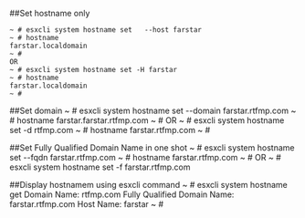 ##Set hostname only

    ~ # esxcli system hostname set   --host farstar
    ~ # hostname
    farstar.localdomain
    ~ #
    OR
    ~ # esxcli system hostname set -H farstar
    ~ # hostname
    farstar.localdomain
    ~ #


##Set domain
    ~ # esxcli system hostname set   --domain farstar.rtfmp.com
    ~ # hostname
    farstar.farstar.rtfmp.com
    ~ #
    OR
    ~ # esxcli system hostname set -d rtfmp.com
    ~ # hostname
    farstar.rtfmp.com
    ~ #

##Set Fully Qualified Domain Name in one shot
    ~ # esxcli system hostname set --fqdn farstar.rtfmp.com
    ~ # hostname
    farstar.rtfmp.com
    ~ #
    OR
    ~ # esxcli system hostname set -f farstar.rtfmp.com

##Display hostnamem using esxcli command
    ~ # esxcli system hostname get
       Domain Name: rtfmp.com
       Fully Qualified Domain Name: farstar.rtfmp.com
       Host Name: farstar
    ~ #



